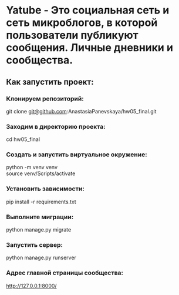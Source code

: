 # Yatube - Это социальная сеть и сеть микроблогов, в которой пользователи публикуют сообщения. Личные дневники и сообщества.

## Как запустить проект:

### Клонируем репозиторий:
git clone git@github.com:AnastasiaPanevskaya/hw05_final.git

### Заходим в директорию проекта:
cd hw05_final

### Создать и запустить виртуальное окружение:
python -m venv venv  
source venv/Scripts/activate

### Установить зависимости:
pip install -r requirements.txt

### Выполните миграции:
python manage.py migrate

### Запустить сервер:

python manage.py runserver

### Адрес главной страницы сообщества:
http://127.0.0.1:8000/


